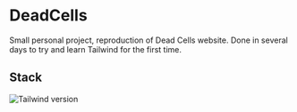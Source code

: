 # DeadCells
Small personal project, reproduction of Dead Cells website.
Done in several days to try and learn Tailwind for the first time.

## Stack

<p>
    <img src="https://badgen.net/badge/Tailwind/3.x/cyan" alt="Tailwind version">
</p>
